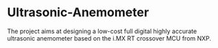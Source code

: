# Ultrasonic-Anemometer
The project aims at designing a low-cost full digital highly accurate ultrasonic anemometer based on the i.MX RT crossover MCU from NXP. 
